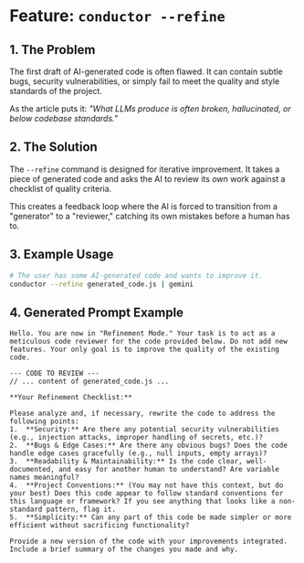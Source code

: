 # Feature: `conductor --refine`

## 1. The Problem

The first draft of AI-generated code is often flawed. It can contain subtle bugs, security vulnerabilities, or simply fail to meet the quality and style standards of the project.

As the article puts it: *"What LLMs produce is often broken, hallucinated, or below codebase standards."*

## 2. The Solution

The `--refine` command is designed for iterative improvement. It takes a piece of generated code and asks the AI to review its *own* work against a checklist of quality criteria.

This creates a feedback loop where the AI is forced to transition from a "generator" to a "reviewer," catching its own mistakes before a human has to.

## 3. Example Usage

```bash
# The user has some AI-generated code and wants to improve it.
conductor --refine generated_code.js | gemini
```

## 4. Generated Prompt Example

```text
Hello. You are now in "Refinement Mode." Your task is to act as a meticulous code reviewer for the code provided below. Do not add new features. Your only goal is to improve the quality of the existing code.

--- CODE TO REVIEW ---
// ... content of generated_code.js ...

**Your Refinement Checklist:**

Please analyze and, if necessary, rewrite the code to address the following points:
1.  **Security:** Are there any potential security vulnerabilities (e.g., injection attacks, improper handling of secrets, etc.)?
2.  **Bugs & Edge Cases:** Are there any obvious bugs? Does the code handle edge cases gracefully (e.g., null inputs, empty arrays)?
3.  **Readability & Maintainability:** Is the code clear, well-documented, and easy for another human to understand? Are variable names meaningful?
4.  **Project Conventions:** (You may not have this context, but do your best) Does this code appear to follow standard conventions for this language or framework? If you see anything that looks like a non-standard pattern, flag it.
5.  **Simplicity:** Can any part of this code be made simpler or more efficient without sacrificing functionality?

Provide a new version of the code with your improvements integrated. Include a brief summary of the changes you made and why.
```
